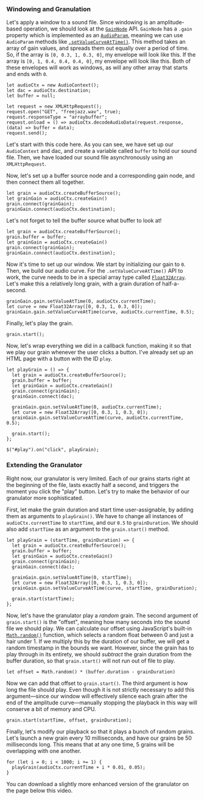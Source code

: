 ### Windowing and Granulation

Let's apply a window to a sound file.  Since windowing is an amplitude-based
operation, we should look at the
[`GainNode`](https://developer.mozilla.org/en-US/docs/Web/API/GainNode) API.
`GainNode` has a `.gain` property which is implemented as an
[`AudioParam`](https://developer.mozilla.org/en-US/docs/Web/API/AudioParam),
meaning we can use `AudioParam` methods like
[`.setValueCurveAtTime()`](https://developer.mozilla.org/en-US/docs/Web/API/AudioParam/setValueCurveAtTime).
This method takes an array of gain values, and spreads them out equally over a
period of time.  So, if the array is `[0, 0.3, 1, 0.3, 0]`, my envelope will
look like this.  If the array is `[0, 1, 0.4, 0.4, 0.4, 0]`, my envelope will
look like this.  Both of these envelopes will work as windows, as will any
other array that starts and ends with `0`.

	let audioCtx = new AudioContext();
	let dac = audioCtx.destination;
	let buffer = null;
	
	let request = new XMLHttpRequest();
	request.open("GET", "freejazz.wav", true);
	request.responseType = "arraybuffer";
	request.onload = () => audioCtx.decodeAudioData(request.response, (data) => buffer = data);
	request.send();

Let's start with this code here.  As you can see, we have set up our
`AudioContext` and dac, and create a variable called `buffer` to hold our sound
file.  Then, we have loaded our sound file asynchronously using an
`XMLHttpRequest`.

Now, let's set up a buffer source node and a corresponding gain node, and then
connect them all together.

	let grain = audioCtx.createBufferSource();
	let grainGain = audioCtx.createGain()
	grain.connect(grainGain);
	grainGain.connect(audioCtx.destination);

Let's not forget to tell the buffer source what buffer to look at!

	let grain = audioCtx.createBufferSource();
	grain.buffer = buffer;
	let grainGain = audioCtx.createGain()
	grain.connect(grainGain);
	grainGain.connect(audioCtx.destination);

Now it's time to set up our window.  We start by initializing our gain to `0`.
Then, we build our audio curve.  For the `.setValueCurveAtTime()` API to work,
the curve needs to be in a special array type called
[`Float32Array`](https://developer.mozilla.org/en-US/docs/Web/JavaScript/Reference/Global_Objects/Float32Array).
Let's make this a relatively long grain, with a grain duration of
half-a-second.

	grainGain.gain.setValueAtTime(0, audioCtx.currentTime);
	let curve = new Float32Array([0, 0.3, 1, 0.3, 0]);
	grainGain.gain.setValueCurveAtTime(curve, audioCtx.currentTime, 0.5);

Finally, let's play the grain.

	grain.start();

Now, let's wrap everything we did in a callback function, making it so that we
play our grain whenever the user clicks a button.  I've already set up an HTML
page with a button with the ID `play`.

	let playGrain = () => {
	  let grain = audioCtx.createBufferSource();
	  grain.buffer = buffer;
	  let grainGain = audioCtx.createGain()
	  grain.connect(grainGain);
	  grainGain.connect(dac);
	
	  grainGain.gain.setValueAtTime(0, audioCtx.currentTime);
	  let curve = new Float32Array([0, 0.3, 1, 0.3, 0]);
	  grainGain.gain.setValueCurveAtTime(curve, audioCtx.currentTime, 0.5);
	
	  grain.start();
	};
	
	$("#play").on("click", playGrain);


### Extending the Granulator

Right now, our granulator is very limited.  Each of our grains starts right at
the beginning of the file, lasts exactly half a second, and triggers the moment
you click the "play" button.  Let's try to make the behavior of our granulator
more sophisticated.

First, let make the grain duration and start time user-assignable, by adding
them as arguments to `playGrain()`.  We have to change all instances of
`audioCtx.currentTime` to `startTime`, and our `0.5` to `grainDuration`.  We
should also add `startTime` as an argument to the `grain.start()` method.

	let playGrain = (startTime, grainDuration) => {
	  let grain = audioCtx.createBufferSource();
	  grain.buffer = buffer;
	  let grainGain = audioCtx.createGain()
	  grain.connect(grainGain);
	  grainGain.connect(dac);
	
	  grainGain.gain.setValueAtTime(0, startTime);
	  let curve = new Float32Array([0, 0.3, 1, 0.3, 0]);
	  grainGain.gain.setValueCurveAtTime(curve, startTime, grainDuration);
	
	  grain.start(startTime);
	};

Now, let's have the granulator play a *random* grain.  The second argument of
`grain.start()` is the "offset", meaning how many seconds into the sound file
we should play.  We can calculate our offset using JavaScript's built-in
[`Math.random()`](https://developer.mozilla.org/en-US/docs/Web/JavaScript/Reference/Global_Objects/Math/random)
function, which selects a random float between 0 and just a hair under 1.  If
we multiply this by the duration of our buffer, we will get a random timestamp
in the bounds we want.  However, since the grain has to play through in its
entirety, we should *subtract* the grain duration from the buffer duration, so
that `grain.start()` will not run out of file to play.

	let offset = Math.random() * (buffer.duration - grainDuration)

Now we can add that offset to `grain.start()`.  The third argument is how long
the file should play.  Even though it is not strictly necessary to add this
argument—since our window will effectively silence each grain after the end of
the amplitude curve—manually stopping the playback in this way will conserve a
bit of memory and CPU.

	grain.start(startTime, offset, grainDuration);

Finally, let's modify our playback so that it plays a bunch of random grains.
Let's launch a new grain every 10 milliseconds, and have our grains be 50
milliseconds long.  This means that at any one time, 5 grains will be
overlapping with one another.

	for (let i = 0; i < 1000; i += 1) {
	  playGrain(audioCtx.currentTime + i * 0.01, 0.05);
	}

You can download a slightly more enhanced version of the granulator on the page
below this video.
